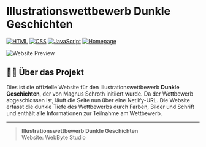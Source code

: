 # Illustrationswettbewerb Dunkle Geschichten

[![HTML](https://img.shields.io/badge/Code-HTML-orange)]()
[![CSS](https://img.shields.io/badge/Code-CSS-blue)]()
[![JavaScript](https://img.shields.io/badge/Code-JavaScript-yellow)]()
[![Homepage](https://img.shields.io/badge/Website-green)]()

![Website Preview](./src/img/Preview.png)

## 👨‍💻 Über das Projekt

Dies ist die offizielle Website für den Illustrationswettbewerb **Dunkle Geschichten**, der von Magnus Schroth initiiert wurde. Da der Wettbewerb abgeschlossen ist, läuft die Seite nun über eine Netlify-URL. Die Website erfasst die dunkle Tiefe des Wettbewerbs durch Farben, Bilder und Schrift und enthält alle Informationen zur Teilnahme am Wettbewerb.

---

> **Illustrationswettbewerb Dunkle Geschichten**  
> Website: WebByte Studio